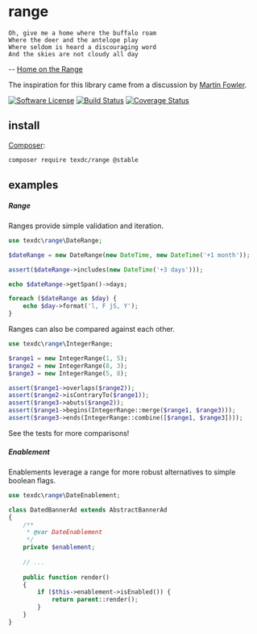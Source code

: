 range
=====
```
Oh, give me a home where the buffalo roam
Where the deer and the antelope play
Where seldom is heard a discouraging word
And the skies are not cloudy all day
```
-- [Home on the Range](http://en.wikipedia.org/wiki/Home_on_the_Range)

The inspiration for this library came from a discussion by [Martin Fowler](https://web.archive.org/web/20101220225210/http://martinfowler.com/ap2/range.html).

[![Software License](https://img.shields.io/badge/license-MIT-brightgreen.svg?style=flat-square)](LICENSE)
[![Build Status](https://img.shields.io/travis/texdc/range/master.svg?style=flat-square)](https://travis-ci.org/texdc/range)
[![Coverage Status](http://img.shields.io/coveralls/texdc/range.svg?style=flat-square)](http://img.shields.io/coveralls/texdc/range.svg)

install
-------
[Composer](https://getcomposer.org):
```sh
composer require texdc/range @stable
```

examples
--------
##### Range
Ranges provide simple validation and iteration.
```php
use texdc\range\DateRange;

$dateRange = new DateRange(new DateTime, new DateTime('+1 month'));

assert($dateRange->includes(new DateTime('+3 days')));

echo $dateRange->getSpan()->days;

foreach ($dateRange as $day) {
    echo $day->format('l, F jS, Y');
}
```

Ranges can also be compared against each other.
```php
use texdc\range\IntegerRange;

$range1 = new IntegerRange(1, 5);
$range2 = new IntegerRange(8, 3);
$range3 = new IntegerRange(5, 8);

assert($range1->overlaps($range2));
assert($range2->isContraryTo($range1));
assert($range3->abuts($range2));
assert($range1->begins(IntegerRange::merge($range1, $range3)));
assert($range3->ends(IntegerRange::combine([$range1, $range3])));
```
See the tests for more comparisons!

##### Enablement
Enablements leverage a range for more robust alternatives to simple boolean flags.
```php
use texdc\range\DateEnablement;

class DatedBannerAd extends AbstractBannerAd
{
    /**
     * @var DateEnablement
     */
    private $enablement;
    
    // ...
    
    public function render()
    {
        if ($this->enablement->isEnabled()) {
            return parent::render();
        }
    }
}
```
